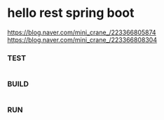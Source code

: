 # hello rest spring boot
https://blog.naver.com/mini_crane_/223366805874
https://blog.naver.com/mini_crane_/223366808304
### TEST
```
```

### BUILD
```
```

### RUN
```
```
